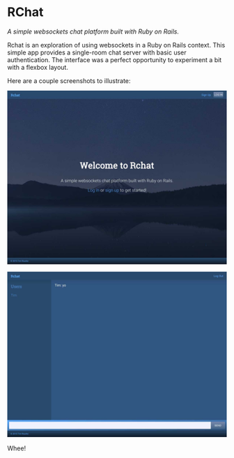 # RChat

_A simple websockets chat platform built with Ruby on Rails._

Rchat is an exploration of using websockets in a Ruby on Rails context. This simple app provides a single-room chat server with basic user authentication. The interface was a perfect opportunity to experiment a bit with a flexbox layout.

Here are a couple screenshots to illustrate:

![Rchat introduction screen](https://raw.githubusercontent.com/timrourke/rchat/master/rchat-screenshot-1.jpg)

![Rchat chatroom view](https://raw.githubusercontent.com/timrourke/rchat/master/rchat-screenshot-2.jpg)

Whee!